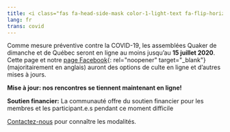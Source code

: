 ```yaml
---
title: <i class="fas fa-head-side-mask color-1-light-text fa-flip-horizontal"></i> Maladie COVID-19
lang: fr
trans: covid
---
```

Comme mesure préventive contre la COVID-19, les assemblées Quaker de dimanche et de Québec seront en ligne au moins jusqu’au **15 juillet 2020**. Cette page et notre [page Facebook](https://www.facebook.com/MontrealQuakers/){: rel="noopener" target="_blank"} (majoritairement en anglais) auront des options de culte en ligne et d’autres mises à jours.

**Mise à jour: nos rencontres se tiennent maintenant en ligne!**

**Soutien financier:** La communauté offre du soutien financier pour les membres et les participant.e.s pendant ce moment difficile

[Contactez-nous](/contact-fr.html) pour connaître les modalités.
